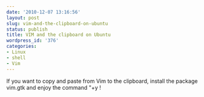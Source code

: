 ```yaml
---
date: '2010-12-07 13:16:56'
layout: post
slug: vim-and-the-clipboard-on-ubuntu
status: publish
title: VIM and the clipboard on Ubuntu
wordpress_id: '376'
categories:
- Linux
- shell
- Vim
---
```


If you want to copy and paste from Vim to the clipboard, install the package vim.gtk and enjoy the command "+y !  

